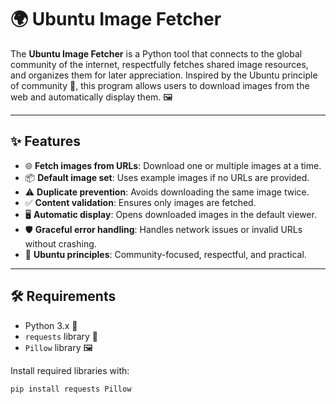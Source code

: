 # 🌍 Ubuntu Image Fetcher

The **Ubuntu Image Fetcher** is a Python tool that connects to the global community of the internet, respectfully fetches shared image resources, and organizes them for later appreciation. Inspired by the Ubuntu principle of community 🤝, this program allows users to download images from the web and automatically display them. 🖼️

---

## ✨ Features

- 🌐 **Fetch images from URLs**: Download one or multiple images at a time.
- 📦 **Default image set**: Uses example images if no URLs are provided.
- ⚠️ **Duplicate prevention**: Avoids downloading the same image twice.
- ✅ **Content validation**: Ensures only images are fetched.
- 🖥️ **Automatic display**: Opens downloaded images in the default viewer.
- 🛡️ **Graceful error handling**: Handles network issues or invalid URLs without crashing.
- 🤝 **Ubuntu principles**: Community-focused, respectful, and practical.

---

## 🛠 Requirements

- Python 3.x 🐍
- `requests` library 📡
- `Pillow` library 🖼️

Install required libraries with:

```bash
pip install requests Pillow
